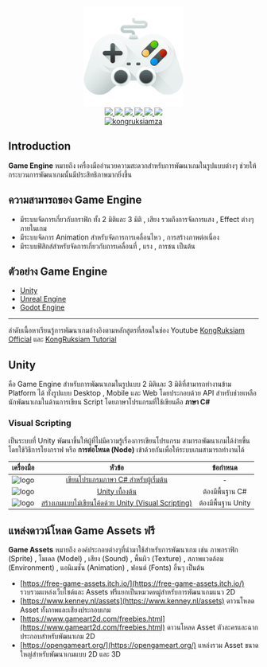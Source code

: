 <div id="header" align="center">
  <img src="https://github.com/kongruksiamza/game-guideline/blob/7a6c9b67886f35a390315e8ceef62912baf4698b/038-games.svg" width="200"/>
</div>
<div id="badges" align="center">
  <a href="https://www.facebook.com/KongRuksiamTutorial" target="_blank">
    <img src="https://img.shields.io/badge/Facebook-1877F2?style=for-the-badge&logo=facebook&logoColor=white"/>
  </a>
  <a href="https://www.youtube.com/@KongRuksiamOfficial" target="_blank">
    <img src="https://img.shields.io/badge/YouTube-FF0000?style=for-the-badge&logo=youtube&logoColor=white"/>
  </a>
    <a href="https://www.udemy.com/user/kong-ruksiam/" target="_blank">
    <img src="https://img.shields.io/badge/Udemy-A435F0?style=for-the-badge&logo=Udemy&logoColor=white"/>
  </a>
  <a href="https://medium.com/@kongruksiam" target="_blank">
    <img src="https://img.shields.io/badge/Medium-12100E?style=for-the-badge&logo=medium&logoColor=white"/>
  </a>
  <a href="https://codepen.io/kongruksiamstudio" target="_blank">
    <img src="https://img.shields.io/badge/Codepen-000000?style=for-the-badge&logo=codepen&logoColor=white"/>
  </a>
  <a href="https://www.tiktok.com/@kongruksiamstudio" target="_blank">
    <img src="https://img.shields.io/badge/TikTok-000000?style=for-the-badge&logo=tiktok&logoColor=white"/>
  </a>
  <br>
  <a href="https://github.com/kongruksiamza/python-guideline">
    <img src="https://komarev.com/ghpvc/?username=kongruksiamza&style=flat-square&color=blue" alt="kongruksiamza"/>
  </a>
</div>

## Introduction
**Game Engine** หมายถึง เครื่องมืออำนวยความสะดวกสำหรับการพัฒนาเกมในรูปแบบต่างๆ ช่วยให้กระบวนการพัฒนาเกมนั้นมีประสิทธิภาพมากยิ่งขึ้น

## ความสามารถของ Game Engine
- มีระบบจัดการเกี่ยวกับกราฟิก ทั้ง 2 มิติและ 3 มิติ , เสียง รวมถึงการจัดการแสง , Effect ต่างๆภายในเกม
- มีระบบจัดการ Animation สำหรับจัดการการเคลื่อนไหว , การสร้างภาพต่อเนื่อง
- มีระบบฟิสิกส์สำหรับจัดการเกี่ยวกับการเคลื่อนที่ , แรง , การชน เป็นต้น

## ตัวอย่าง Game Engine
- [Unity](https://unity.com/)
- [Unreal Engine](https://www.unrealengine.com/)
- [Godot Engine](https://godotengine.org/)

---
ลำดับเนื้อหาเรียนรู้การพัฒนาเกมอ้างอิงตามหลักสูตรที่สอนในช่อง Youtube [KongRuksiam Official](https://www.youtube.com/@KongRuksiamOfficial) และ [KongRuksiam Tutorial](https://www.youtube.com/@KongRuksiamTutorial)

## Unity
คือ Game Engine สำหรับการพัฒนาเกมในรูปแบบ 2 มิติและ 3 มิติที่สามารถทำงานข้าม Platform ได้ ทั้งรูปแบบ Desktop , Mobile และ Web โดยประกอบด้วย API สำหรับช่วยเหลือนักพัฒนาเกมในด้านการเขียน Script โดยภาษาโปรแกรมที่ใช้เขียนคือ **ภาษา C#** 

### Visual Scripting 
เป็นระบบที่ Unity พัฒนาขึ้นให้ผู้ที่ไม่มีความรู้เรื่องการเขียนโปรแกรม สามารถพัฒนาเกมได้ง่ายขึ้นโดยใช้วิธีการโยงกราฟ หรือ **การต่อโหนด (Node)** เข้าด้วยกันเพื่อให้ระบบเกมสามารถทำงานได้ 

|เครื่องมือ|หัวข้อ|ข้อกำหนด|
|:----:|:-------:|:-------------:|
|![logo](https://skillicons.dev/icons?i=cs)|[เขียนโปรแกรมภาษา C# สำหรับผู้เริ่มต้น](https://www.youtube.com/playlist?list=PLltVQYLz1BMAq2fsXLKzGS1eFNxl0-z0I)|  - |
|![logo](https://skillicons.dev/icons?i=unity)|[Unity เบื้องต้น](https://www.youtube.com/playlist?list=PLltVQYLz1BMDXsV5Dr4DJ_xkLFBpqSg-i)|  ต้องมีพื้นฐาน C# |
|![logo](https://skillicons.dev/icons?i=unity)|[สร้างเกมแบบไม่เขียนโค้ดด้วย Unity (Visual Scripting)](https://www.youtube.com/playlist?list=PLEE74DyIkwEm8Zy5LX3QZYEyoQANkvgCg)|  ต้องมีพื้นฐาน Unity |

## แหล่งดาวน์โหลด Game Assets ฟรี
**Game Assets** หมายถึง องค์ประกอบต่างๆที่นำมาใช้สำหรับการพัฒนาเกม เช่น ภาพกราฟิก (Sprite) , โมเดล (Model) , เสียง (Sound) , พื้นผิว (Texture) , สภาพแวดล้อม (Environment) , แอนิเมชั่น (Animation) , ฟอนต์ (Fonts) อื่นๆ เป็นต้น

- [https://free-game-assets.itch.io/](https://free-game-assets.itch.io/) รวบรวมแหล่งเว็บไซต์และ Assets ฟรีแยกเป็นหมวดหมู่สำหรับการพัฒนาเกมแนว 2D 
- [https://www.kenney.nl/assets](https://www.kenney.nl/assets) ดาวนโหลด Asset ทั้งภาพและเสียงประกอบเกม
- [https://www.gameart2d.com/freebies.html](https://www.gameart2d.com/freebies.html) ดาวนโหลด Asset ตัวละครและฉากประกอบสำหรับพัฒนาเกม 2D
- [https://opengameart.org/](https://opengameart.org/) แหล่งรวม Asset ขนาดใหญ่สำหรับพัฒนาเกมแบบ 2D และ 3D
